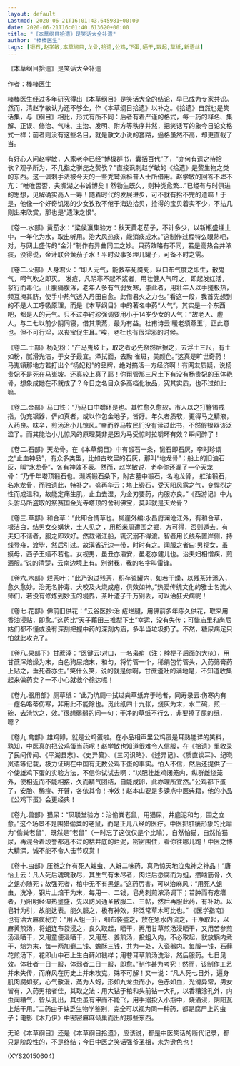 ```yaml
---
layout: default
Lastmod: 2020-06-21T16:01:43.645981+00:00
date: 2020-06-21T16:01:40.613620+00:00
title: "《本草纲目拾遗》是笑话大全补遗"
author: "棒棒医生"
tags: [锻石,赵学敏,本草纲目,龙骨,拾遗,公鸡,下蛋,晒干,取起,草纸,新语丝]
---
```


《本草纲目拾遗》是笑话大全补遗

作者：棒棒医生

棒棒医生经过多年研究得出《本草纲目》是笑话大全的结论，早已成为专家共识。然而，清赵学敏认为还不够全，作《本草纲目拾遗》以补之。《拾遗》自然也是笑话集，与《纲目》相比，形式有所不同：后者有着严谨的格式，每一药的释名、集解、正误、修治、气味、主治、发明、附方等秩序井然，把笑话写的象今日论文格式一样；前者则没有这些名目，就是散文小说的套路，逼格虽然不高，却更直截了当。

有好心人问赵学敏，人家老李已经“博极群书，囊括百代”了，“亦何有遗之待拾欤？观子所为，不几指之骈疣之赘欤？”直接讽刺赵学敏的《拾遗》是赘生物之类的东西。这一讽刺手法被今天的一些秃鹫派科普人士所借用。赵学敏的回答不卑不亢：“唯唯否否，夫濒湖之书诚博矣！然物生既久，则种类愈繁...”已经有与时俱进的思想，见解确实高人一筹！随着时代的发展进步，可不就有拾不完的遗嘛！于是，他像一个好奇饥渴的少女孜孜不倦于海边拾贝，捡得的宝贝着实不少，不拈几则出来欣赏，那也是“遗珠之恨”。

《卷一.水部》黄茄水：“梁侯瀛集验方：秋天黄老茄子，不计多少，以新瓶盛埋土中，一年化为水，取出听用。治大风热痰，能消痰成水。”这制作过程特么眼熟吧，对，与网上盛传的“金汁”制作有异曲同工之妙。只药效略有不同，若是高热合并浓痰，没得说，金汁联合黄茄子水！平时没事多埋几罐子，可备不时之需。

《卷二.火部》人身君火：“即人元气，能救卒死魇死，以口布气度之即生，散鬼气，呵气吹之即灭。 发痘，凡阴寒不起不浆者，用壮健人气呵之，即起发红活，浆行而毒化。止腹痛腹泻，老年人多有气弱受寒，患此者，用壮年人以手搓极热，频互掩其脐，使手中热气透入丹田自愈。此借君火之力也。”看这一段，我首先想到的不是人工呼吸原理，而是《本草纲目》中的著名中药“人气”，其实是一个东西吧，都是人的元气。只不过李时珍强调要用小于14岁少女的人气：“故老人、虚人，与二七以前少阴同寝，借其熏蒸，最为有益。杜甫诗云‘暖老须燕玉’，正此意也。但不可行淫，以丧宝促生耳。”唉，老杜也有很淫邪的时候。

《卷二.土部》杨妃粉：“产马嵬坡上，取之者必先祭然后掘之，去浮土三尺，有土如粉，腻滑光洁，于女子最宜。泽拭面，去黝 雀斑，美颜色。”这真是旷世奇药！马嵬镇那地方若打出个“杨妃粉”的品牌，绝对搞活一方经济啊！有网友质疑，说杨贵妃不是死在马嵬坡。还真较上真了耶！你甭管那三尺土下有没有杨贵妃的玉体艳骨，想象成她在不就成了？今日之名目众多高档化妆品，究其实质，也不过如此嘛。

《卷二.金部》马口铁：“乃马口中嚼环是也。其性愈久愈软，市人以之打簪镯戒指，伪充银器，俨如真者，或以作包金地子，皆好。年久者质软，更得马之精液，入药良。味辛，煎汤治小儿惊风。”幸而养马牧民们没有读过此书，不然假银器该泛滥了。而其能治小儿惊风的原理莫非是因为马受惊时拉嚼环有效？瞬间醉了！

《卷二.石部》天龙骨。在《本草纲目》中有锻石一条，锻石即石灰，李时珍谓之“止血神品”，有众多类型，比如古坟里的石灰，那叫“地龙骨”；船上的旧油石灰，叫“水龙骨”，各有神效不表。然而，赵学敏说，老李你还漏了一个天龙骨：“乃千年塔顶锻石也。濒湖锻石条下，附古墓中锻石，名地龙骨， 舡油锻石，名水龙骨，而独遗此，特补之。盛再华云：塔上锻石，受天阳风露之气，变悍烈之性而成温和，故能定痛生肌，止血去湿，为金刃要药，内服亦良。”《西游记》中九头驸马所盗取的祭赛国金光寺塔顶的舍利佛宝，莫非就是天龙骨？

《卷三.草部》和合草：“此即合情草也。柳崖外编∶永昌府澜沧江外，有和合草，根洁白，结男女交媾状，土人见之 ，用稻米周遭围之掘，方可得，否则遁去。有夫妇不谐者，服之即欢好。然载诸江船，辄沉溺不得渡。智者用长线系置岸侧，持线登舟，渡毕，然后引过。故滇省近边一带，时时有之。闻服之者曰∶男视女，虽嫫母，西子王嫱不若也。女视男，虽丑亦潘安，虽老亦健儿也。治夫妇相憎疾，煎酒服。”说的清楚，云南边境上有。别谢我，我的名字叫雷锋。

《卷六.木部》烂茶叶：“此乃泡过残茶，积存瓷罐内，如若干燥，以残茶汁添入，愈久愈妙。治无名肿毒、犬咬及火烧成疮，俱效如神。”热爱传统文化的雅士名流大师们，若没有修炼到妙玉的境界，茶叶渣子千万别丢，可以治狂犬病呢！

《卷七.花部》佛前旧供花：“云谷医抄∶治 疮烂腿，用佛前多年陈久供花，取来用香油浸贴，即愈。”这药比“天子藉田三推犁下土”幸运，没有失传；可惜庙里和尚尼姑们都不懂或没有深刻把握中药的深刻内涵，多半当垃圾扔了。不然，糖尿病足只怕就此攻克了。

《卷八.果部下》甘蔗滓：“医键云∶对口，一名枭疽（注：脖梗子后面的大疮），用甘蔗滓焙燥为末，白色狗屎焙末，和匀，将竹管一个，稀绢包竹管头，入药筛膏药上贴之，垂死者亦生。”笑什么笑，说的就是你啊，甘蔗渣吐的满地是，不知道收集起来做药卖？一不小心就救个徐达呢！

《卷九.器用部》厕草纸：“此乃坑厕中拭过粪草纸弃于地者，同寿录云∶伤寒内有一症名咯蒂伤寒，非用此不能除也。觅此纸四十九张，烧灰为末，水二碗，煎一碗，去渣饮之，效。”很想弱弱的问一句：干净的草纸不行么，非要擦了屎的纸，嗯？

《卷九.禽部》雄鸡卵，就是公鸡蛋啦。在小品相声里公鸡蛋是耳熟能详的笑料，孰知，中医真的把公鸡蛋当药呢！赵学敏也知道很难令人信服，在《拾遗》里收录了民间传闻、《平湖县志》、《史异纂》、《三冈识略》、《述异记》、《质直谈耳》、纪晓岚语等记载，极力证明在中国有无数公鸡下蛋的事实。怕人不信，然后还提供了一个使雄鸡下蛋的实验方法，不信你试试去啊：“以肥壮雄鸡闭笼内，纵群雌绕笼外，使相近而不能相接，久而精气团结，自能成卵，此亦理所宜然。”公鸡都下蛋了，安胎、稀痘、开瞽，各依其令！神效！赵本山要是多读点中医典籍，他的小品《公鸡下蛋》会更经典！

《卷九.兽部》猫尿：“凤联堂验方：治偷粪老鼠，用猫尿，井底泥和匀，围之立愈。”这个场景不是围猎偷粪的老鼠，而是正儿八经的医疗。中医把肛瘘形象的比喻为“偷粪老鼠”，既然是“老鼠”（一时忘了这仅仅是个比喻），自然怕猫，自然怕猫尿，再混合着段誉都逃不过的枯井底的烂泥，密密围住，看你往哪儿跑！中医之博大精深，诚不能不令人击节叹赏！

《卷十.虫部》压卷之作有死人蛀虫、人蚜二味药，真乃惊天地泣鬼神之神品！“唐怡士云：凡人死后魂魄散尽，其生气有未尽者，肉烂后悉腐而为蛆，攒啮筋骨，久之蛆亦随死；故强死者，棺中无不有黑蛆。”这药厉害，可以治麻风：“用死人蛆虫，洗净，钢片上焙干为末，每用一、二钱，皂角刺煎浓汤调下；若肿而有疙瘩者，乃阳明经湿热壅盛，先以防风通圣散服二、三帖，然后再服此药，有补功。以皂针为引，故能达表。能久服之，极有神效，非泛常草木可比也。” 《医学指南》也有治大麻疯秘方：“用人蛆一升，细布袋盛之，放在急水内流之，干净取起，以麻黄煎汤，将蛆连布袋浸之，良久取起，晒干，再用甘草煎汤浸晒干，又用苦参煎汤浸晒干，又用童便浸晒干，又用葱、姜煎汤，投蛆入内，不必取起，就放锅内煮干，焙为末，每一两加麝二钱、蟾酥三钱，共为一处，入瓷器内。每服一钱，石藓花煎汤下，花即山中石上生白藓如钱样；用苍耳草煎汤洗浴，然后服药。七日见效。体壮者一日一服，体弱者二日一服，即愈。”制作甚为考究！然而，该制作工艺并未失传，而麻风在历史上并未攻克，殊不可解！又一说：“凡人死七日外，遍身肌肉腐如浆，心气散漫，蒸为人蚜，形如九龙虫而小，色赤如血，光滑异常，男女皆有，入药男棺者佳，其取之法：用大钻于棺和头前钻一大孔，以香糟涂孔外，内虫闻糟气，皆从孔出，其虫虽有甲而不能飞，用手搦投入小瓶中，烧酒浸，阴阳瓦上焙干用。”二药由于缺乏生物学鉴别，完全可以视为同一种药，都是腐尸上的虫子；电影《木乃伊》中密密麻麻倾巢而出的那些东西。

无论《本草纲目》还是《本草纲目拾遗》，应该说，都是中医笑话的断代记录，都只是阶段性的，不是终结；今日中医之笑话强爷圣祖，未为逊色也！

(XYS20150604)


